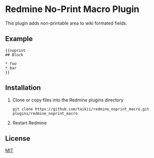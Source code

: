 # Redmine No-Print Macro Plugin

This plugin adds non-printable area to wiki formated fields. 

## Example

```
{{noprint
## Block

* foo
* bar
}}
```

## Installation

1. Clone or copy files into the Redmine plugins directory
   ```
   git clone https://github.com/taikii/redmine_noprint_macro.git plugins/redmine_noprint_macro
   ```
2. Restart Redmine

## License

[MIT](LICENSE)
